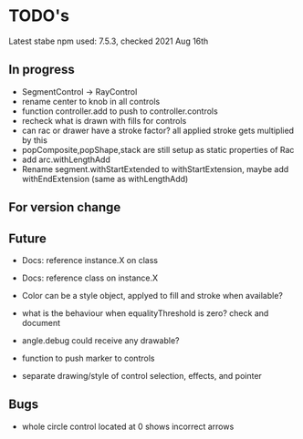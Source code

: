 TODO's
======

Latest stabe npm used: 7.5.3, checked 2021 Aug 16th

In progress
-----------
+ SegmentControl -> RayControl
+ rename center to knob in all controls
+ function controller.add to push to controller.controls
+ recheck what is drawn with fills for controls
+ can rac or drawer have a stroke factor? all applied stroke gets multiplied by this
+ popComposite,popShape,stack are still setup as static properties of Rac
+ add arc.withLengthAdd
+ Rename segment.withStartExtended to withStartExtension, maybe add withEndExtension (same as withLengthAdd)


For version change
------------------



Future
------
+ Docs: reference instance.X on class
+ Docs: reference class on instance.X

+ Color can be a style object, applyed to fill and stroke when available?

+ what is the behaviour when equalityThreshold is zero? check and document

+ angle.debug could receive any drawable?

+ function to push marker to controls

+ separate drawing/style of control selection, effects, and pointer


Bugs
----
+ whole circle control located at 0 shows incorrect arrows

